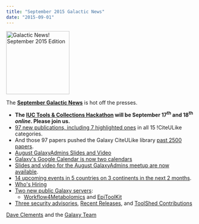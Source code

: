 ```yaml
---
title: "September 2015 Galactic News"
date: "2015-09-01"
---
```

<div class='right'>
<a href='/galaxy-updates/2015-09/'><img src="/src/images/galaxy-logos/GalaxyNews.png" alt="Galactic News! September 2015 Edition" width=170 /></a>
</div>

The **[September Galactic News](/galaxy-updates/2015-09/)** is hot off the presses.
* **The [IUC Tools & Collections Hackathon](/galaxy-updates/2015-09/#iuc-tools--collections-hackathon) will be September 17<sup>th</sup> and 18<sup>th</sup> *online*.  Please join us.**  
* [97 new publications, including 7 highlighted ones](/galaxy-updates/2015-09/#new-papers) in all 15 !CiteULike categories.
* And those 97 papers pushed the Galaxy CiteULike library [past 2500 papers](/galaxy-updates/2015-09/#galaxys-first-2500-publications).
* [August GalaxyAdmins Slides and Video](/galaxy-updates/2015-09/#august-galaxyadmins-slides-and-video)
* [Galaxy's Google Calendar is now two calendars](/galaxy-updates/2015-09/#galaxy-project-google-calendars)
* [Slides and video for the August GalaxyAdmins meetup are now available](/galaxy-updates/2015-09/#august-galaxyadmins-slides-and-video). 
* [14 upcoming events in 5 countries on 3 continents in the next 2 months](/galaxy-updates/2015-09/#upcoming-events).  
* [Who's Hiring](/galaxy-updates/2015-09/#whos-hiring)
* [Two new public Galaxy servers](/galaxy-updates/2015-09/#new-public-galaxy-servers):
  * [Workflow4Metabolomics](/galaxy-updates/2015-09/#workflow4metabolomics) and [EpiToolKit](/galaxy-updates/2015-09/#epitoolkit)
* [Three security advisories](/galaxy-updates/2015-09/#security-advisories), [Recent Releases](/galaxy-updates/2015-09/#other-releases), and [ToolShed Contributions](/galaxy-updates/2015-09/#toolshed-contributions)

[Dave Clements](/people/dave-clements/) and the [Galaxy Team](/src/galaxy-team/)
